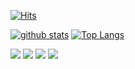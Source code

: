 [![Hits](https://hits.seeyoufarm.com/api/count/incr/badge.svg?url=https%3A%2F%2Fgithub.com%2FJeyunSong)](https://hits.seeyoufarm.com)
<!--
**JeyunSong/JeyunSong** is a ✨ _special_ ✨ repository because its `README.md` (this file) appears on your GitHub profile.

Here are some ideas to get you started:

- 🔭 I’m currently working on ...
- 🌱 I’m currently learning ...
- 👯 I’m looking to collaborate on ...
- 🤔 I’m looking for help with ...
- 💬 Ask me about ...
- 📫 How to reach me: ...
- 😄 Pronouns: ...
- ⚡ Fun fact: ...
-->

[![github stats](https://github-readme-stats.vercel.app/api?username=JeyunSong&show_icons=true&hide_border=true)](https://github.com/JeyunSong)
[![Top Langs](https://github-readme-stats.vercel.app/api/top-langs/?username=JeyunSong&layout=compact)](https://github.com/JeyunSong)

<a href="" target="_blank"><img src="https://img.shields.io/badge/Android-3DDC84?style=flat-square&logo=Android&logoColor=white"/></a>
<a href="" target="_blank"><img src="https://img.shields.io/badge/JAVA-007396?style=flat-square&logo=Java&logoColor=white"/></a>
<a href="" target="_blank"><img src="https://img.shields.io/badge/Kotlin-0095D5?style=flat-square&logo=Kotlin&logoColor=white"/></a>
<a href="" target="_blank"><img src="https://img.shields.io/badge/Python-3776AB?style=flat-square&logo=Python&logoColor=white"/></a>
